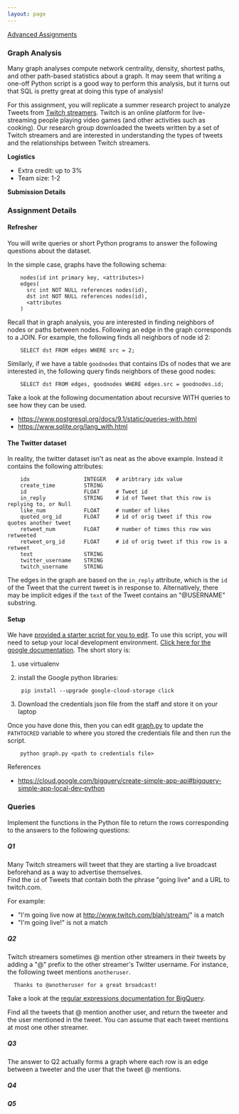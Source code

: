 ```yaml
---
layout: page
---
```


[Advanced Assignments](./)

### Graph Analysis 

Many graph analyses compute network centrality, density, shortest paths, and other path-based statistics about a graph.  It may seem that writing a one-off Python script is a good way to perform this analysis, but it turns out that SQL is pretty great at doing this type of analysis!  


For this assignment, you will replicate a summer research project to analyze Tweets from [Twitch streamers](http://www.twitch.com).  Twitch is an online platform for live-streaming people playing video games (and other activities such as cooking).   Our research group downloaded the tweets written by a set of Twitch streamers and are interested in understanding the types of tweets and the relationships between Twitch streamers.  


**Logistics**

* Extra credit: up to 3%
* Team size: 1-2

**Submission Details**

### Assignment Details

#### Refresher

You will write queries or short Python programs to answer the following questions about the dataset.  

In the simple case, graphs have the following schema:

        nodes(id int primary key, <attributes>)
        edges(
          src int NOT NULL references nodes(id),
          dst int NOT NULL references nodes(id),
          <attributes
        )

Recall that in graph analysis, you are interested in finding neighbors of nodes or paths between nodes.    Following an edge in the graph corresponds to a JOIN.  For example, the following finds all neighbors of node id 2:

        SELECT dst FROM edges WHERE src = 2;

Similarly, if we have a table `goodnodes` that contains IDs of nodes that we are interested in, the following query finds neighbors of these good nodes:

        SELECT dst FROM edges, goodnodes WHERE edges.src = goodnodes.id;



Take a look at the following documentation about recursive WITH queries to see how they can be used.

* https://www.postgresql.org/docs/9.1/static/queries-with.html
* https://www.sqlite.org/lang_with.html


#### The Twitter dataset

In reality, the twitter dataset isn't as neat as the above example.  Instead it contains the following attributes:

        idx                 INTEGER   # aribtrary idx value
        create_time         STRING 
        id                  FLOAT     # Tweet id
        in_reply            STRING    # id of Tweet that this row is replying to, or Null
        like_num            FLOAT     # number of likes
        quoted_org_id       FLOAT     # id of orig tweet if this row quotes another tweet
        retweet_num         FLOAT     # number of times this row was retweeted
        retweet_org_id      FLOAT     # id of orig tweet if this row is a retweet
        text                STRING    
        twitter_username    STRING    
        twitch_username     STRING   

The edges in the graph are based on the `in_reply` attribute, which is the `id` of the Tweet that the current tweet is in response to.  Alternatively, there may be implicit edges if the `text` of the Tweet contains an "@USERNAME" substring.  

#### Setup

We have [provided a starter script for you to edit](./graph.py).  To use this script, you will need to setup your local development environment.  [Click here for the google documentation](https://cloud.google.com/python/setup).  The short story is:

1. use virtualenv
2. install the Google python libraries:

        pip install --upgrade google-cloud-storage click
3. Download the credentials json file from the staff and store it on your laptop

Once you have done this, then you can edit [graph.py](./graph.py) to update the `PATHTOCRED` variable to where you stored the credentials file and then run the script.  

        python graph.py <path to credentials file>

References

* https://cloud.google.com/bigquery/create-simple-app-api#bigquery-simple-app-local-dev-python


### Queries

Implement the functions in the Python file to return the rows corresponding to the answers to the following questions:

##### Q1

Many Twitch streamers will tweet that they are starting a live broadcast beforehand as a way to advertise themselves.  
Find the `id` of Tweets that contain both the phrase "going live" and a URL to twitch.com.  

For example:

* "I'm going live now at http://www.twitch.com/blah/stream/" is a match
* "I'm going live!" is not a match


##### Q2

Twitch streamers sometimes @ mention other streamers in their tweets by adding a "@" prefix to the other streamer's Twitter username.  For instance, the following tweet mentions `anotheruser`. 

      Thanks to @anotheruser for a great broadcast!

Take a look at the [regular expressions documentation for BigQuery](https://cloud.google.com/bigquery/docs/reference/standard-sql/functions-and-operators#regexp_extract).    

Find all the tweets that @ mention another user, and return the tweeter and the user mentioned in the tweet.  You can assume that each tweet mentions at most one other streamer.


##### Q3 

The answer to Q2 actually forms a graph where each row is an edge between a tweeter and the user that the tweet @ mentions.  


##### Q4 
##### Q5 





